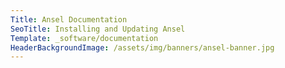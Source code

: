 ```yaml
---
Title: Ansel Documentation
SeoTitle: Installing and Updating Ansel
Template: _software/documentation
HeaderBackgroundImage: /assets/img/banners/ansel-banner.jpg
---
```

